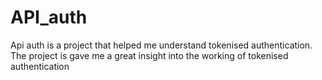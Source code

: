 # API_auth

Api auth is a project that helped me understand tokenised authentication.
The project is gave me a great insight into the working of tokenised authentication
